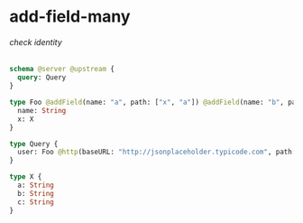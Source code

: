 # add-field-many

###### check identity


```graphql @server
schema @server @upstream {
  query: Query
}

type Foo @addField(name: "a", path: ["x", "a"]) @addField(name: "b", path: ["x", "b"]) @addField(name: "c", path: ["x", "c"]) {
  name: String
  x: X
}

type Query {
  user: Foo @http(baseURL: "http://jsonplaceholder.typicode.com", path: "/users/1")
}

type X {
  a: String
  b: String
  c: String
}
```
